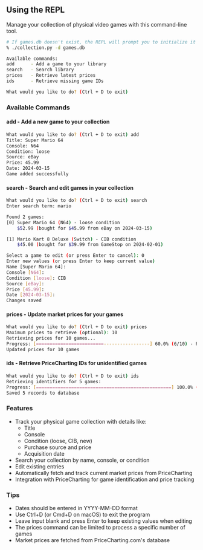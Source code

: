## Using the REPL

Manage your collection of physical video games with this command-line tool.

```bash
# If games.db doesn't exist, the REPL will prompt you to initialize it
% ./collection.py -d games.db

Available commands:
add      - Add a game to your library
search   - Search library
prices   - Retrieve latest prices
ids      - Retrieve missing game IDs

What would you like to do? (Ctrl + D to exit) 
```

### Available Commands

#### add - Add a new game to your collection
```bash
What would you like to do? (Ctrl + D to exit) add
Title: Super Mario 64
Console: N64
Condition: loose
Source: eBay
Price: 45.99
Date: 2024-03-15
Game added successfully
```

#### search - Search and edit games in your collection
```bash
What would you like to do? (Ctrl + D to exit) search
Enter search term: mario

Found 2 games:
[0] Super Mario 64 (N64) - loose condition
    $52.99 (bought for $45.99 from eBay on 2024-03-15)

[1] Mario Kart 8 Deluxe (Switch) - CIB condition
    $45.00 (bought for $39.99 from GameStop on 2024-02-01)

Select a game to edit (or press Enter to cancel): 0
Enter new values (or press Enter to keep current value)
Name [Super Mario 64]: 
Console [N64]: 
Condition [loose]: CIB
Source [eBay]: 
Price [45.99]: 
Date [2024-03-15]: 
Changes saved
```

#### prices - Update market prices for your games
```bash
What would you like to do? (Ctrl + D to exit) prices
Maximum prices to retrieve (optional): 10
Retrieving prices for 10 games...
Progress: [=========================-----------------] 60.0% (6/10) - Pokemon Scarlet
Updated prices for 10 games
```

#### ids - Retrieve PriceCharting IDs for unidentified games
```bash
What would you like to do? (Ctrl + D to exit) ids
Retrieving identifiers for 5 games:
Progress: [==================================================] 100.0% (5/5) - Zelda: Breath of the Wild
Saved 5 records to database
```

### Features

- Track your physical game collection with details like:
  - Title
  - Console
  - Condition (loose, CIB, new)
  - Purchase source and price
  - Acquisition date
- Search your collection by name, console, or condition
- Edit existing entries
- Automatically fetch and track current market prices from PriceCharting
- Integration with PriceCharting for game identification and price tracking

### Tips

- Dates should be entered in YYYY-MM-DD format
- Use Ctrl+D (or Cmd+D on macOS) to exit the program
- Leave input blank and press Enter to keep existing values when editing
- The prices command can be limited to process a specific number of games
- Market prices are fetched from PriceCharting.com's database
